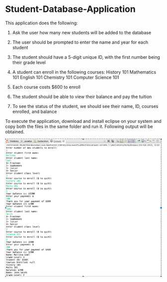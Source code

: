 # Student-Database-Application

This application does the following:

1. Ask the user how many new students will be added to the database

2. The user should be prompted to enter the name and year for each student

3. The student should have a 5-digit unique ID, with the first number being their grade level

4. A student can enroll in the following courses:
     History 101
     Mathematics 101
     English 101
     Chemistry 101
     Computer Science 101
     
5. Each course costs $600 to enroll

6. The student should be able to view their balance and pay the tuition

7. To see the status of the student, we should see their name, ID, courses enrolled, and balance

To execute the application, download and install eclipse on your system and copy both the files in the same folder and run it. Following output will be obtained.

![](ss1.png)
